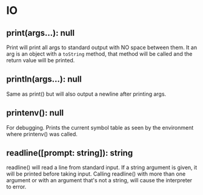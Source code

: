 # IO

## print(args...): null

Print will print all args to standard output with NO space between them. It an arg is
an object with a `toString` method, that method will be called and the return value
will be printed.

## println(args...): null

Same as print() but will also output a newline after printing args.

## printenv(): null

For debugging. Prints the current symbol table as seen by the environment where
printenv() was called.

## readline([prompt: string]): string

readline() will read a line from standard input. If a string argument is given, it
will be printed before taking input. Calling readline() with more than one argument
or with an argument that's not a string, will cause the interpreter to error.
